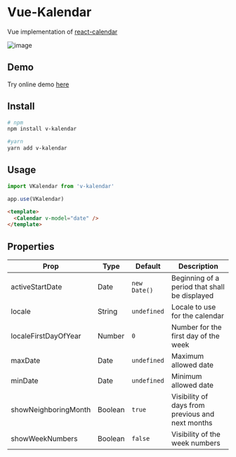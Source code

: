 # Vue-Kalendar

Vue implementation of [react-calendar](https://github.com/wojtekmaj/react-calendar)

![image](https://user-images.githubusercontent.com/43260704/155877284-3c046e4f-65e3-4f86-80f7-8083f77ab6a4.png)

## Demo

Try online demo [here](https://stackblitz.com/edit/vue-mjmwn4)

## Install

```bash
# npm
npm install v-kalendar

#yarn
yarn add v-kalendar
```

## Usage

```js
import VKalendar from 'v-kalendar'

app.use(VKalendar)
```

```html
<template>
  <Calendar v-model="date" />
</template>
```

## Properties

| Prop                  | Type            | Default     | Description                                                   |
|-----------------------|-----------------|-------------|---------------------------------------------------------------|
| activeStartDate       | Date            | `new Date()`| Beginning of a period that shall be displayed                 |
| locale                | String          | `undefined` | Locale to use for the calendar                                |
| localeFirstDayOfYear  | Number          | `0`         | Number for the first day of the week                          |
| maxDate               | Date            | `undefined` | Maximum allowed date                                          |
| minDate               | Date            | `undefined` | Minimum allowed date                                          |
| showNeighboringMonth  | Boolean         | `true`      | Visibility of days from previous and next months              |
| showWeekNumbers       | Boolean         | `false`     | Visibility of the week numbers                                |
